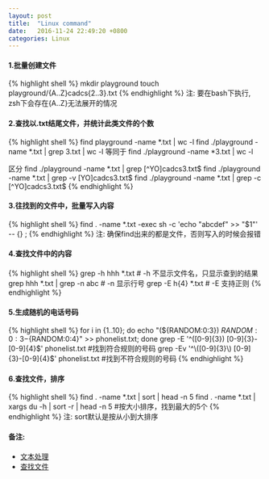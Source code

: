 ```yaml
---
layout: post
title:  "Linux command"
date:   2016-11-24 22:49:20 +0800
categories: Linux
---
```


#### 1.批量创建文件
{% highlight shell %}
mkdir playground
touch playground/{A..Z}cadcs{2..3}.txt
{% endhighlight %}
注: 要在bash下执行, zsh下会存在{A..Z}无法展开的情况

#### 2.查找以.txt结尾文件，并统计此类文件的个数
{% highlight shell %}
find playground -name *.txt | wc -l
find ./playground -name *.txt | grep 3.txt | wc -l
等同于
find ./playground -name *3.txt | wc -l

区分
find ./playground -name *.txt | grep [^YO]cadcs3.txt$
find ./playground -name *.txt | grep -v [YO]cadcs3.txt$
find ./playground -name *.txt | grep -c [^YO]cadcs3.txt$
{% endhighlight %}

#### 3.往找到的文件中，批量写入内容
{% highlight shell %}
find . -name \*.txt -exec sh -c 'echo "abcdef" >> "$1"' -- {} \;
{% endhighlight %}
注: 确保find出来的都是文件，否则写入的时候会报错

#### 4.查找文件中的内容
{% highlight shell %}
grep -h hhh *.txt # -h 不显示文件名，只显示查到的结果
grep hhh *.txt | grep -n abc  # -n 显示行号
grep -E h{4} *.txt  # -E 支持正则
{% endhighlight %}

#### 5.生成随机的电话号码
{% highlight shell %}
for i in {1..10}; do echo "(${RANDOM:0:3}) ${RANDOM:0:3}-${RANDOM:0:4}" >> phonelist.txt; done
grep -E '^\([0-9]{3}\) [0-9]{3}-[0-9]{4}$' phonelist.txt   #找到符合规则的号码
grep -Ev '^\([0-9]{3}\) [0-9]{3}-[0-9]{4}$' phonelist.txt   #找到不符合规则的号码
{% endhighlight %}

#### 6.查找文件，排序
{% highlight shell %}
find . -name \*.txt | sort | head -n 5
find . -name \*.txt | xargs du -h | sort -r | head -n 5  #按大小排序，找到最大的5个
{% endhighlight %}
注: sort默认是按从小到大排序


#### 备注:
* [文本处理](https://billie66.github.io/TLCL/book/zh/chap21.html)
* [查找文件](https://billie66.github.io/TLCL/book/zh/chap18.html)
